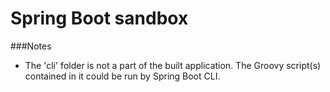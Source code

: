 # Spring Boot sandbox

###Notes

* The 'cli' folder is not a part of the built application. The Groovy script(s) contained in it could be run by Spring Boot CLI.
